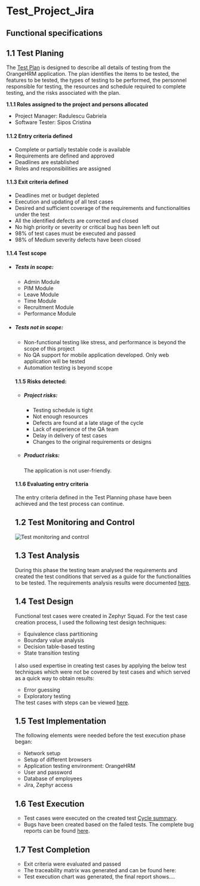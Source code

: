# Test_Project_Jira

<h2>Functional specifications</h2>
<h2>1.1 Test Planing</h2>

<p>The <a href="https://github.com/CristinaSipos/Testing-Orange-HRM-Application-using-Jira/files/12314915/Test.plan.docx.pdf">Test Plan</a> is designed to describe all details of testing from the OrangeHRM application.
The plan identifies the items to be tested, the features to be tested, the types of testing to be performed, the personnel responsible for testing, the resources and schedule required to complete testing, and the risks associated with the plan.<BR>
  
<b>1.1.1 Roles assigned to the project and persons allocated</b><br>
<ul>
  <li>Project Manager: Radulescu Gabriela</li>
  <li>Software Tester: Sipos Cristina</li> 
</ul>

<h4>1.1.2 Entry criteria defined</h4>
<ul>
  <li>Complete or partially testable code is available</li>
  <li>Requirements are defined and approved</li>
  <li>Deadlines are established</li>
  <li>Roles and responsibilities are assigned</li>
</ul>
  
<h4>1.1.3 Exit criteria defined</h4>
<ul>
  <li>Deadlines met or budget depleted</li>
  <li>Execution and updating of all test cases</li>
  <li>Desired and sufficient coverage of the requirements and functionalities under the test</li>
  <li>All the identified defects are corrected and closed</li>
  <li>No high priority or severity or critical bug has been left out</li>
  <li>98% of test cases must be executed and passed</li>
  <li>98% of Medium severity defects have been closed</li>
</ul>

<h4>1.1.4 Test scope</h4>

<ul>
<li><h5>Tests in scope:</h5></li>
  <ul>
    <li>Admin Module</li>
    <li>PIM Module</li>
    <li>Leave Module</li>
    <li>Time Module</li>
    <li>Recruitment Module</li>
    <li>Performance Module</li>
  </ul>
</li>
<li><h5>Tests not in scope:</h5></li>
  <ul>
    <li>Non-functional testing like stress, and performance is beyond the scope of this project</li>
    <li>No QA support for mobile application developed. Only web application will be tested</li>
    <li>Automation testing is beyond scope</li>
</ul>
<h4>1.1.5 Risks detected:</h4>
<ul>
  <li><h5>Project risks:</h5></li>
     <ul>
       <li>Testing schedule is tight</li>
       <li>Not enough resources</li>
       <li>Defects are found at a late stage of the cycle</li>
       <li>Lack of experience of the QA team</li>
       <li>Delay in delivery of test cases</li>
       <li>Changes to the original requirements or designs</li>
     </ul>
  <li><h5>Product risks:</h5> The application is not user-friendly.</li>
</ul>

<h4>1.1.6 Evaluating entry criteria</h4>
<p>The entry criteria defined in the Test Planning phase have been achieved and the test process can continue.</p>


<h2>1.2 Test Monitoring and Control</h2>

![Test monitoring and control](https://github.com/CristinaSipos/Testing-Orange-HRM-Application-using-Jira/assets/116946193/e3f81d4d-93dd-4db8-b7d8-cbb42da9e52f)

<h2>1.3 Test Analysis</h2>
<p>During this phase the testing team analysed the requirements and created the test conditions that served as a guide for the functionalities to be tested.
The requirements analysis results were documented <a href="https://github.com/CristinaSipos/Testing-Orange-HRM-Application-using-Jira/files/12362691/Informal.review.docx">here</a>.
</p>

<h2>1.4 Test Design</h2>

<p>Functional test cases were created in Zephyr Squad. For the test case creation process, I used the following test design techniques:
<ul>
<li>Equivalence class partitioning</li>
<li>Boundary value analysis</li>
<li>Decision table-based testing</li>
<li>State transition testing</li></ul>
<br>
I also used  expertise in creating test cases by applying the below test techniques which were not be covered by test cases and which served as a quick way to obtain results:  
<ul>
  <li>Error guessing</li>
  <li>Exploratory testing</li></ul>
  The test cases with steps can be viewed <a href="https://github.com/CristinaSipos/Testing-Orange-HRM-Application-using-Jira/files/12289980/Test.case.docx">here</a>.
   </p>
 <h2>1.5 Test Implementation</h2>

 <p>The following elements were needed before the test execution phase began:
 <ul>
 <li>Network setup</li> 
 <li>Setup of different browsers</li>
 <li>Application testing environment: OrangeHRM</li>
 <li>User and password</li>
 <li>Database of employees</li>
 <li>Jira, Zephyr access</li>
 </ul></p>
 <p>
   
 <h2>1.6 Test Execution</h2>
 <ul>
 <li>Test cases were executed on the created test <a href="https://drive.google.com/drive/folders/1aZjPG9nPN87iyWs1EQZF6ReuiVAlj12g"> Cycle summary</a>. </li>
 <li>Bugs have been created based on the failed tests. The complete bug reports can be found <a href="https://github.com/CristinaSipos/Testing-Orange-HRM-Application-using-Jira/files/12362383/Bug-word.docx">here</a>.
</li>
 </ul></p>
<p>  
<h2>1.7 Test Completion</h2>
<ul>
<li>Exit criteria were evaluated and passed</li>
<li>The traceability matrix was generated and can be found here:</li>
<li>Test execution chart was generated, the final report shows.... </li>
</ul>
</p>

